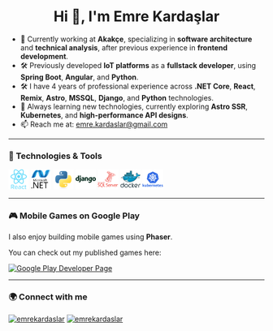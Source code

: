 <h1 align="center">Hi 👋, I'm Emre Kardaşlar</h1>

- 🔭 Currently working at **Akakçe**, specializing in **software architecture** and **technical analysis**, after previous experience in **frontend development**.
- 🛠 Previously developed **IoT platforms** as a **fullstack developer**, using **Spring Boot**, **Angular**, and **Python**.
- 🛠 I have 4 years of professional experience across **.NET Core**, **React**, **Remix**, **Astro**, **MSSQL**, **Django**, and **Python** technologies.
- 🌱 Always learning new technologies, currently exploring **Astro SSR**, **Kubernetes**, and **high-performance API designs**.
- 📫 Reach me at: [emre.kardaslar@gmail.com](mailto:emrekardaslar@gmail.com)

---

### 🧰 Technologies & Tools

<p align="left">
  <img src="https://raw.githubusercontent.com/devicons/devicon/master/icons/react/react-original-wordmark.svg" alt="react" width="40" height="40"/> 
  <img src="https://raw.githubusercontent.com/devicons/devicon/master/icons/dot-net/dot-net-original-wordmark.svg" alt="dotnet" width="40" height="40"/> 
  <img src="https://raw.githubusercontent.com/devicons/devicon/master/icons/python/python-original.svg" alt="python" width="40" height="40"/> 
  <img src="https://raw.githubusercontent.com/devicons/devicon/master/icons/django/django-plain-wordmark.svg" alt="django" width="40" height="40"/> 
  <img src="https://raw.githubusercontent.com/devicons/devicon/master/icons/microsoftsqlserver/microsoftsqlserver-plain-wordmark.svg" alt="mssql" width="40" height="40"/> 
  <img src="https://raw.githubusercontent.com/devicons/devicon/master/icons/docker/docker-original-wordmark.svg" alt="docker" width="40" height="40"/> 
  <img src="https://raw.githubusercontent.com/devicons/devicon/master/icons/kubernetes/kubernetes-plain-wordmark.svg" alt="kubernetes" width="40" height="40"/> 
</p>


---

### 🎮 Mobile Games on Google Play

I also enjoy building mobile games using **Phaser**.

You can check out my published games here:

[![Google Play Developer Page](https://upload.wikimedia.org/wikipedia/commons/7/78/Google_Play_Store_badge_EN.svg)](https://play.google.com/store/apps/dev?id=8052767247104970847)

---



### 🌍 Connect with me
<p align="left">
<a href="https://www.linkedin.com/in/emre-karda%C5%9Flar-271775169/" target="blank"><img align="center" src="https://cdn.jsdelivr.net/npm/simple-icons@v3/icons/linkedin.svg" alt="emrekardaslar" height="30" width="30" /></a>
<a href="mailto:emre.kardaslar@gmail.com" target="blank"><img align="center" src="https://cdn.jsdelivr.net/npm/simple-icons@v3/icons/gmail.svg" alt="emrekardaslar" height="30" width="30" /></a>
</p>
